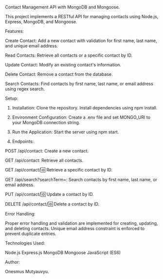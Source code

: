 Contact Management API with MongoDB and Mongoose.

This project implements a RESTful API for managing contacts using Node.js, Express, MongoDB, and Mongoose.


Features:

Create Contact: Add a new contact with validation for first name, last name, and unique email address.

Read Contacts: Retrieve all contacts or a specific contact by ID.

Update Contact: Modify an existing contact's information.

Delete Contact: Remove a contact from the database.

Search Contacts: Find contacts by first name, last name, or email address using regex search.

Setup:

1. Installation:
Clone the repository.
Install dependencies using npm install.

2. Environment Configuration:
Create a .env file and set MONGO_URI to your MongoDB connection string.

3. Run the Application:
Start the server using npm start.

4. Endpoints:

POST /api/contact: Create a new contact.

GET /api/contact: Retrieve all contacts.

GET /api/contact/:id: Retrieve a specific contact by ID.

GET /api/search?searchTerm=<term>: Search contacts by first name, last name, or email address.

PUT /api/contact/:id: Update a contact by ID.

DELETE /api/contact/:id: Delete a contact by ID.


Error Handling:

Proper error handling and validation are implemented for creating, updating, and deleting contacts.
Unique email address constraint is enforced to prevent duplicate entries.

Technologies Used:

Node.js
Express.js
MongoDB
Mongoose
JavaScript (ES6)

Author:

Onesmus Mutyauvyu.
